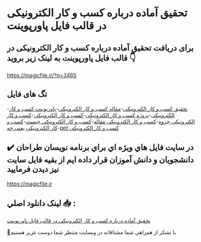 # تحقیق آماده درباره کسب و کار الکترونیکی در قالب فایل پاورپوینت

## برای دریافت تحقیق آماده درباره کسب و کار الکترونیکی در قالب فایل پاورپوینت به لینک زیر بروید 👇

https://magicfile.ir/?p=3465

## تگ های فایل

-[تحقیق کسب و کار الکترونیکی](https://magicfile.ir/product/%d8%aa%d8%ad%d9%82%db%8c%d9%82-%da%a9%d8%b3%d8%a8-%d9%88-%da%a9%d8%a7%d8%b1-%d8%a7%d9%84%da%a9%d8%aa%d8%b1%d9%88%d9%86%db%8c%da%a9%db%8c-%d8%af%d8%b1-%d9%be%d8%a7%d9%88%d8%b1%d9%be%d9%88%db%8c%d9%86%d8%aa/)-[مقاله کسب و کار الکترونیکی](https://magicfile.ir/product/%d8%aa%d8%ad%d9%82%db%8c%d9%82-%da%a9%d8%b3%d8%a8-%d9%88-%da%a9%d8%a7%d8%b1-%d8%a7%d9%84%da%a9%d8%aa%d8%b1%d9%88%d9%86%db%8c%da%a9%db%8c-%d8%af%d8%b1-%d9%be%d8%a7%d9%88%d8%b1%d9%be%d9%88%db%8c%d9%86%d8%aa/)-[پاورپوینت کسب و کار الکترونیکی](https://magicfile.ir/product/%d8%aa%d8%ad%d9%82%db%8c%d9%82-%da%a9%d8%b3%d8%a8-%d9%88-%da%a9%d8%a7%d8%b1-%d8%a7%d9%84%da%a9%d8%aa%d8%b1%d9%88%d9%86%db%8c%da%a9%db%8c-%d8%af%d8%b1-%d9%be%d8%a7%d9%88%d8%b1%d9%be%d9%88%db%8c%d9%86%d8%aa/)-[پروژه کسب و کار الکترونیکی](https://magicfile.ir/product/%d8%aa%d8%ad%d9%82%db%8c%d9%82-%da%a9%d8%b3%d8%a8-%d9%88-%da%a9%d8%a7%d8%b1-%d8%a7%d9%84%da%a9%d8%aa%d8%b1%d9%88%d9%86%db%8c%da%a9%db%8c-%d8%af%d8%b1-%d9%be%d8%a7%d9%88%d8%b1%d9%be%d9%88%db%8c%d9%86%d8%aa/)-[کسب و کار الکترونیکی](https://magicfile.ir/product/%d8%aa%d8%ad%d9%82%db%8c%d9%82-%da%a9%d8%b3%d8%a8-%d9%88-%da%a9%d8%a7%d8%b1-%d8%a7%d9%84%da%a9%d8%aa%d8%b1%d9%88%d9%86%db%8c%da%a9%db%8c-%d8%af%d8%b1-%d9%be%d8%a7%d9%88%d8%b1%d9%be%d9%88%db%8c%d9%86%d8%aa/)-[کسب و کار الکترونیکی جزوه](https://magicfile.ir/product/%d8%aa%d8%ad%d9%82%db%8c%d9%82-%da%a9%d8%b3%d8%a8-%d9%88-%da%a9%d8%a7%d8%b1-%d8%a7%d9%84%da%a9%d8%aa%d8%b1%d9%88%d9%86%db%8c%da%a9%db%8c-%d8%af%d8%b1-%d9%be%d8%a7%d9%88%d8%b1%d9%be%d9%88%db%8c%d9%86%d8%aa/)-[کسب و کار الکترونیکی مقاله](https://magicfile.ir/product/%d8%aa%d8%ad%d9%82%db%8c%d9%82-%da%a9%d8%b3%d8%a8-%d9%88-%da%a9%d8%a7%d8%b1-%d8%a7%d9%84%da%a9%d8%aa%d8%b1%d9%88%d9%86%db%8c%da%a9%db%8c-%d8%af%d8%b1-%d9%be%d8%a7%d9%88%d8%b1%d9%be%d9%88%db%8c%d9%86%d8%aa/)-[کسب و کار الکترونیکی چیست](https://magicfile.ir/product/%d8%aa%d8%ad%d9%82%db%8c%d9%82-%da%a9%d8%b3%d8%a8-%d9%88-%da%a9%d8%a7%d8%b1-%d8%a7%d9%84%da%a9%d8%aa%d8%b1%d9%88%d9%86%db%8c%da%a9%db%8c-%d8%af%d8%b1-%d9%be%d8%a7%d9%88%d8%b1%d9%be%d9%88%db%8c%d9%86%d8%aa/)-[کسب و کار الکترونیکی یعنی چه](https://magicfile.ir/product/%d8%aa%d8%ad%d9%82%db%8c%d9%82-%da%a9%d8%b3%d8%a8-%d9%88-%da%a9%d8%a7%d8%b1-%d8%a7%d9%84%da%a9%d8%aa%d8%b1%d9%88%d9%86%db%8c%da%a9%db%8c-%d8%af%d8%b1-%d9%be%d8%a7%d9%88%d8%b1%d9%be%d9%88%db%8c%d9%86%d8%aa/)-[ppt کسب و کار الکترونیکی](https://magicfile.ir/product/%d8%aa%d8%ad%d9%82%db%8c%d9%82-%da%a9%d8%b3%d8%a8-%d9%88-%da%a9%d8%a7%d8%b1-%d8%a7%d9%84%da%a9%d8%aa%d8%b1%d9%88%d9%86%db%8c%da%a9%db%8c-%d8%af%d8%b1-%d9%be%d8%a7%d9%88%d8%b1%d9%be%d9%88%db%8c%d9%86%d8%aa/)

## ✔️ در سايت فايل هاي ويژه اي براي برنامه نويسان طراحان دانشجويان و دانش آموزان قرار داده ايم از بقيه فايل سايت نيز ديدن فرماييد

https://magicfile.ir


## لينک دانلود اصلي 📥 :

[تحقیق آماده درباره کسب و کار الکترونیکی در قالب فایل پاورپوینت](https://magicfile.ir/product/%d8%aa%d8%ad%d9%82%db%8c%d9%82-%da%a9%d8%b3%d8%a8-%d9%88-%da%a9%d8%a7%d8%b1-%d8%a7%d9%84%da%a9%d8%aa%d8%b1%d9%88%d9%86%db%8c%da%a9%db%8c-%d8%af%d8%b1-%d9%be%d8%a7%d9%88%d8%b1%d9%be%d9%88%db%8c%d9%86%d8%aa/) 


🙏با تشکر از همراهي شما مشتاقانه در وبسایت منتظر شما دوست عزیز هستیم

